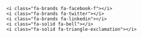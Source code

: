         <i class="fa-brands fa-facebook-f"></i>
        <i class="fa-brands fa-twitter"></i>
        <i class="fa-brands fa-linkedin"></i>
        <i class="fa-solid fa-bell"></i>
        <i class="fa-solid fa-triangle-exclamation"></i>